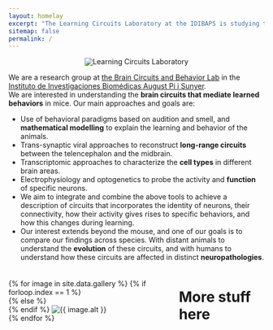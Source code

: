 ```yaml
---
layout: homelay
excerpt: "The Learning Circuits Laboratory at the IDIBAPS is studying the neural circuits mediating learning in mice."
sitemap: false
permalink: /
---
```

<div class="col-sm-12" style="display: flex; justify-content: center; align-items: center;">
<img class="float-left biglogo" src="{{ site.url }}{{ site.baseurl }}/images/mouse_brain_logo.png">
<div class="bigtitle titlebox">
Learning Circuits Laboratory
</div>
</div>

<div class="col-sm-12">
  <p>
  We are a research group at <a href="https://braincircuitsbehavior.org/">the Brain Circuits and Behavior Lab</a>
  in the <a href="https://www.clinicbarcelona.org/en/idibaps">Instituto de Investigaciones Biomédicas August Pi i Sunyer</a>.
  <br>
  We are interested in understanding the <strong>brain circuits that mediate learned behaviors</strong> in mice. Our main approaches and goals are:
    <ul>
      <li>Use of behavioral paradigms based on audition and smell, and <strong>mathematical modelling</strong> to explain the learning and behavior of the animals.</li>
      <li>Trans-synaptic viral approaches to reconstruct <strong>long-range circuits</strong> between the telencephalon and the midbrain.</li>
      <li>Transcriptomic approaches to characterize the <strong>cell types</strong> in different brain areas.</li>
      <li>Electrophysiology and optogenetics to probe the activity and <strong>function</strong> of specific neurons.</li>
      <li>We aim to integrate and combine the above tools to achieve a description of circuits that incorporates the identity of neurons, their connectivity, how their activity gives rises to specific behaviors, and how this changes during learning.</li>
      <li>Our interest extends beyond the mouse, and one of our goals is to compare our findings across species. With distant animals to understand the <strong>evolution</strong> of these circuits, and with humans to understand how these circuits are affected in distinct <strong>neuropathologies</strong>.</li>
    </ul>
  </p>
</div>

<div class="col-12" markdown="1" style="display: flex; justify-content: center; align-items: center;">
  <div class="carousel slide" data-ride="carousel" style="max-width:600px; max-height:400px; !important;">
    <div class="carousel-inner" role="listbox" style="max-width:600px; max-height:400px; !important;">
      {% for image in site.data.gallery %}
      {% if forloop.index == 1 %}
      <div class="carousel-item active">
      {% else %}
      <div class="carousel-item">
      {% endif %}
        <img class="d-block w-100" src="{{ site.url }}{{ site.baseurl }}/images/carousel/{{ image.name }}" alt="{{ image.alt }}">
      </div>
      {% endfor %}
    </div>
  </div>
</div>

# More stuff here

<p></p>

